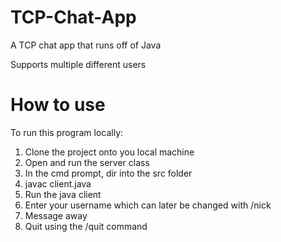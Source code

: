 # TCP-Chat-App
A TCP chat app that runs off of Java

Supports multiple different users

# How to use
To run this program locally:
1. Clone the project onto you local machine
2. Open and run the server class
3. In the cmd prompt, dir into the src folder
4. javac client.java
5. Run the java client
6. Enter your username which can later be changed with /nick
7. Message away
8. Quit using the /quit command
